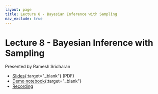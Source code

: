 ```yaml
---
layout: page
title: Lecture 8 - Bayesian Inference with Sampling
nav_exclude: true
---
```


# Lecture 8 - Bayesian Inference with Sampling

Presented by Ramesh Sridharan

- [Slides](https://docs.google.com/presentation/d/1dx_5YKBv9thTYgZwoIdRU7tUIAmHMysodGGLYve-inM/edit?usp=sharing){:target="_blank"} (PDF)
- [Demo notebook](https://data102.datahub.berkeley.edu/hub/user-redirect/git-pull?repo=https%3A%2F%2Fgithub.com%2Fds-102%2Fsp24-materials&urlpath=lab%2Ftree%2Fsp24-materials%2Flecture%2Flecture08%2Flec08.ipynb&branch=main){:target="_blank"}
- [Recording](https://bcourses.berkeley.edu/courses/1532439/pages/lecture-8-bayesian-inference-with-sampling)
